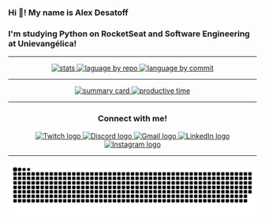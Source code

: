 
  ### Hi 👋! My name is Alex Desatoff
  ### I'm studying Python on RocketSeat and Software Engineering at Unievangélica!

---

<div align="center">
    <a href="https://github.com/Desatoff">
      <img src="http://github-profile-summary-cards.vercel.app/api/cards/stats?username=Desatoff&theme=algolia" height="150" alt="stats" />
      <img src="http://github-profile-summary-cards.vercel.app/api/cards/repos-per-language?username=Desatoff&theme=algolia" height="150" alt="laguage by repo" />
      <img src="http://github-profile-summary-cards.vercel.app/api/cards/most-commit-language?username=Desatoff&theme=algolia" height="150" alt="language by commit" />
    </a>
</div>

---

<div align="center">
  <a href="https://github.com/Desatoff">
    <img src="http://github-profile-summary-cards.vercel.app/api/cards/profile-details?username=Desatoff&theme=algolia" height="150" alt="summary card"/>
    <img src= "http://github-profile-summary-cards.vercel.app/api/cards/productive-time?username=Desatoff&theme=algolia&utcOffset=8" height="150" alt="productive time" />
  </a>
</div>

---

<div align="center">
  <h3>Connect with me!</h3>

  <!-- Twitch -->
  <a href="https://www.twitch.tv/nuclefar" target="_blank">
    <img src="https://raw.githubusercontent.com/danielcranney/readme-generator/main/public/icons/socials/twitch.svg" height="40" alt="Twitch logo"/>
  </a>

  <!-- Discord -->
  <a href="https://discord.gg/Q22EqJxNXM" target="_blank">
    <img src="https://raw.githubusercontent.com/danielcranney/readme-generator/main/public/icons/socials/discord.svg" height="40" alt="Discord logo"/>
  </a>

  <!-- Gmail -->
  <a href="mailto:alexdesatoff2007@gmail.com">
    <img src="https://www.figma.com/design/DuffGNL2UFlNoKooPO1i0L/Gradient-Google-Icons-%E2%80%93-Reimagined-Logo-Set--Community-?node-id=7-12482&t=4uSuwAxjqUsHWQDu-0" height="40" alt="Gmail logo"/>
  </a>

  <!-- LinkedIn -->
  <a href="https://www.linkedin.com/in/alex-desatoff-56a93934b/" target="_blank">
    <img src="https://upload.wikimedia.org/wikipedia/commons/8/81/LinkedIn_icon.svg" height="40" alt="LinkedIn logo"/>
  </a>

  <!-- Instagram -->
  <a href="https://www.instagram.com/alexdesatoff" target="_blank">
    <img src="https://upload.wikimedia.org/wikipedia/commons/a/a5/Instagram_icon.png" height="40" alt="Instagram logo"/>
  </a>
</div>


---

![snake gif](https://github.com/Desatoff/Desatoff/blob/output/github-snake-dark.svg)
